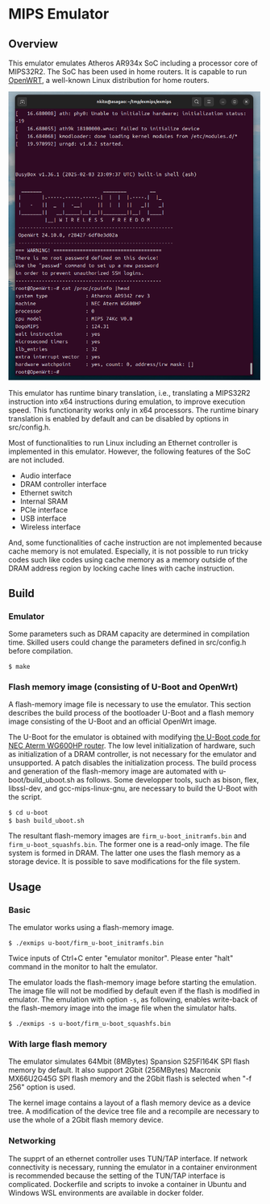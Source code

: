 # MIPS Emulator

## Overview

This emulator emulates Atheros AR934x SoC including a processor core of MIPS32R2. The SoC has been used in home routers.
It is capable to run [OpenWRT](https://openwrt.org/ "OpenWrt Wiki"), a well-known Linux distribution for home routers.

<img src="pics/screen_login.png" width="500px">

This emulator has runtime binary translation, i.e., translating a MIPS32R2 instruction into x64 instructions during emulation, 
to improve execution speed. This functionarity works only in x64 processors.
The runtime binary translation is enabled by default and can be disabled by options in src/config.h.

Most of functionalities to run Linux including an Ethernet controller is implemented in this emulator.
However, the following features of the SoC are not included.
- Audio interface
- DRAM controller interface
- Ethernet switch
- Internal SRAM
- PCIe interface
- USB interface
- Wireless interface

And, some functionalities of cache instruction are not implemented because cache memory is not emulated.
Especially, it is not possible to run tricky codes such like codes using cache memory as a memory outside of the DRAM address region 
by locking cache lines with cache instruction.

## Build

### Emulator

Some parameters such as DRAM capacity are determined in compilation time.
Skilled users could change the parameters defined in src/config.h before compilation.

```
$ make 
```

### Flash memory image (consisting of U-Boot and OpenWrt)

A flash-memory image file is necessary to use the emulator.
This section describes the build process of the bootloader U-Boot and a flash memory image consisting of the U-Boot and an official OpenWrt image.

The U-Boot for the emulator is obtained with modifying [the U-Boot code for NEC Aterm WG600HP router](https://github.com/musashino-build/u-boot.git "U-Boot").
The low level initialization of hardware, such as initialization of a DRAM controller, is not necessary for the emulator and unsupported.
A patch disables the initialization process.
The build process and generation of the flash-memory image are automated with u-boot/build_uboot.sh as follows.
Some developper tools, such as bison, flex, libssl-dev, and gcc-mips-linux-gnu, are necessary to build the U-Boot with the script.

```
$ cd u-boot
$ bash build_uboot.sh
```
The resultant flash-memory images are ``firm_u-boot_initramfs.bin`` and ``firm_u-boot_squashfs.bin``. 
The former one is a read-only image. The file system is formed in DRAM.
The latter one uses the flash memory as a storage device. It is possible to save modifications for the file system.

## Usage

### Basic

The emulator works using a flash-memory image. 

```
$ ./exmips u-boot/firm_u-boot_initramfs.bin
```

Twice inputs of Ctrl+C enter "emulator monitor". Please enter "halt" command in the monitor to halt the emulator.

The emulator loads the flash-memory image before starting the emulation.
The image file will not be modified by default even if the flash is modified in emulator.
The emulation with option ``-s``, as following, enables write-back of the flash-memory image into the image file when the simulator halts.

```
$ ./exmips -s u-boot/firm_u-boot_squashfs.bin
```

### With large flash memory

The emulator simulates 64Mbit (8MBytes) Spansion S25Fl164K SPI flash memory by default.
It also support 2Gbit (256MBytes) Macronix MX66U2G45G SPI flash memory and the 2Gbit flash is selected when "-f 256" option is used.

The kernel image contains a layout of a flash memory device as a device tree. 
A modification of the device tree file and a recompile are necessary to use the whole of a 2Gbit flash memory device.


### Networking

The supprt of an ethernet controller uses TUN/TAP interface.
If network connectivity is necessary, running the emulator in a container environment is recommended because the setting of the TUN/TAP interface is complicated.
Dockerfile and scripts to invoke a container in Ubuntu and Windows WSL environments are available in docker folder.
